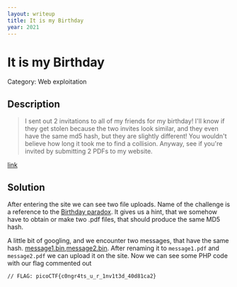 ```yaml
---
layout: writeup
title: It is my Birthday
year: 2021
---
```

# It is my Birthday
Category: Web exploitation

## Description

> I sent out 2 invitations to all of my friends for my birthday! I'll know if they get stolen because the two invites look similar, and they even have the same md5 hash, but they are slightly different! You wouldn't believe how long it took me to find a collision. Anyway, see if you're invited by submitting 2 PDFs to my website. 

[link](http://mercury.picoctf.net:57247/)


## Solution

After entering the site we can see two file uploads. Name of the challenge is a reference to the [Birthday paradox](https://en.wikipedia.org/wiki/Birthday_problem). It gives us a hint, that we somehow have to obtain or make two .pdf files, that should produce the same MD5 hash.

A little bit of googling, and we encounter two messages, that have the same hash. [message1.bin](marc-stevens.nl/research/md5-1block-collision/message1.bin),[message2.bin](marc-stevens.nl/research/md5-1block-collision/message2.bin). After renaming it to `message1.pdf` and `message2.pdf` we can upload it on the site. Now we can see some PHP code with our flag commented out

```
// FLAG: picoCTF{c0ngr4ts_u_r_1nv1t3d_40d81ca2}
```